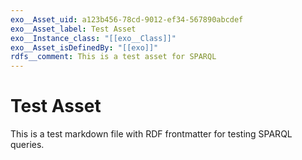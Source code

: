 ```yaml
---
exo__Asset_uid: a123b456-78cd-9012-ef34-567890abcdef
exo__Asset_label: Test Asset
exo__Instance_class: "[[exo__Class]]"
exo__Asset_isDefinedBy: "[[exo]]"
rdfs__comment: This is a test asset for SPARQL
---
```


# Test Asset

This is a test markdown file with RDF frontmatter for testing SPARQL queries.